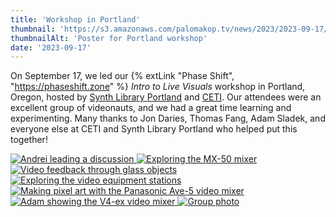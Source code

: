 ```yaml
---
title: 'Workshop in Portland'
thumbnail: 'https://s3.amazonaws.com/palomakop.tv/news/2023/2023-09-17/portland_workshop_poster.jpg'
thumbnailAlt: 'Poster for Portland workshop'
date: '2023-09-17'
---
```


On September 17, we led our {% extLink "Phase Shift", "https://phaseshift.zone" %} *Intro to Live Visuals* workshop in Portland, Oregon, hosted by <a href="https://synthlibraryportland.com/" rel="noopener" target="_blank">Synth Library Portland</a> and <a href="https://ceti.institute/" rel="noopener" target="_blank">CETI</a>. Our attendees were an excellent group of videonauts, and we had a great time learning and experimenting. Many thanks to Jon Daries, Thomas Fang, Adam Sladek, and everyone else at CETI and Synth Library Portland who helped put this together!

<div class="photo-grid-2-columns lightbox" id="portland-workshop-lightbox">
<a href="https://s3.amazonaws.com/palomakop.tv/news/2023/2023-09-17/portland_workshop_1_2000px.jpg">
<img alt="Andrei leading a discussion" loading="lazy" src="https://s3.amazonaws.com/palomakop.tv/news/2023/2023-09-17/portland_workshop_1_720px.jpg"/>
</a>
<a href="https://s3.amazonaws.com/palomakop.tv/news/2023/2023-09-17/portland_workshop_2_2000px.jpg">
<img alt="Exploring the MX-50 mixer" loading="lazy" src="https://s3.amazonaws.com/palomakop.tv/news/2023/2023-09-17/portland_workshop_2_720px.jpg"/>
</a>
<a href="https://s3.amazonaws.com/palomakop.tv/news/2023/2023-09-17/portland_workshop_3_2000px.jpg">
<img alt="Video feedback through glass objects" loading="lazy" src="https://s3.amazonaws.com/palomakop.tv/news/2023/2023-09-17/portland_workshop_3_720px.jpg"/>
</a>
<a href="https://s3.amazonaws.com/palomakop.tv/news/2023/2023-09-17/portland_workshop_4_2000px.jpg">
<img alt="Exploring the video equipment stations" loading="lazy" src="https://s3.amazonaws.com/palomakop.tv/news/2023/2023-09-17/portland_workshop_4_720px.jpg"/>
</a>
<a href="https://s3.amazonaws.com/palomakop.tv/news/2023/2023-09-17/portland_workshop_5_2000px.jpg">
<img alt="Making pixel art with the Panasonic Ave-5 video mixer" loading="lazy" src="https://s3.amazonaws.com/palomakop.tv/news/2023/2023-09-17/portland_workshop_5_720px.jpg"/>
</a>
<a href="https://s3.amazonaws.com/palomakop.tv/news/2023/2023-09-17/portland_workshop_6_2000px.jpg">
<img alt="Adam showing the V4-ex video mixer" loading="lazy" src="https://s3.amazonaws.com/palomakop.tv/news/2023/2023-09-17/portland_workshop_6_720px.jpg"/>
</a>
<a class="full-width" href="https://s3.amazonaws.com/palomakop.tv/news/2023/2023-09-17/portland_workshop_7_2000px.jpg">
<img alt="Group photo" loading="lazy" src="https://s3.amazonaws.com/palomakop.tv/news/2023/2023-09-17/portland_workshop_7_1440px.jpg"/>
</a>
</div>
<script>
var portland_workshop_lightbox = new SimpleLightbox({elements: '#portland-workshop-lightbox a'});
</script>
